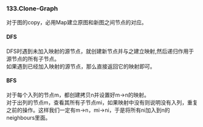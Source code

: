 ### 133.Clone-Graph  
对于图的copy，必用Map建立原图和新图之间节点的对应。

#### DFS 
DFS时遇到未加入映射的源节点，就创建新节点并与之建立映射,然后递归作用于源节点的所有子节点。  
如果遇到已经加入映射的源节点，那么直接返回它的映射即可。

#### BFS 
对于每个入列的节点m，都创建拷贝n并设置好m->n的映射。  
对于出列的节点m，查看其所有子节点mi，如果映射中没有则说明没有入列，重复之前的操作。这样我们一定有m->n，mi->ni，于是将所有ni加入到n的neighbours里面。
